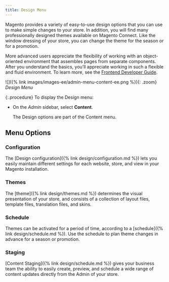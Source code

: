 ```yaml
---
title: Design Menu
---
```


Magento provides a variety of easy-to-use design options that you can use to make simple changes to your store. In addition, you will find many professionally designed themes available on Magento Connect. Like the window dressing of your store, you can change the theme for the season or for a promotion.

More advanced users appreciate the flexibility of working with an object-oriented environment that assembles pages from separate components. After you understand the basics, you’ll appreciate working in such a flexible and fluid environment. To learn more, see the [Frontend Developer Guide][1].

![]({% link images/images-ee/admin-menu-content-ee.png %}){: .zoom}
<span class="caption-edition-ee">_Design Menu_</span>

{:.procedure}
To display the Design menu:

- On the _Admin_ sidebar, select **Content**.

  The Design options are part of the Content menu.

## Menu Options

### Configuration

The [Design configuration]({% link design/configuration.md %}) lets you easily maintain different settings for each website, store, and view in your Magento installation.

### Themes

The [theme]({% link design/themes.md %}) determines the visual presentation of your store, and consists of a collection of layout files, template files, translation files, and skins.

### Schedule

Themes can be activated for a period of time, according to a [schedule]({% link design/schedule.md %}). Use the schedule to plan theme changes in advance for a season or promotion.

### <span class="heading-edition-ee">Staging</span>

[Content Staging]({% link design/schedule.md %}) gives your business team the ability to easily create, preview, and schedule a wide range of content updates directly from the Admin of your store.

[1]: http://devdocs.magento.com/guides/v2.3/frontend-dev-guide/bk-frontend-dev-guide.html
